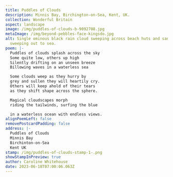 ```yaml
---
title: Puddles of Clouds
description: Minnis Bay, Birchington-on-Sea, Kent, UK.
collection: Wonderful Britain
aspect: landscape
image: /img/puddles-of-clouds-b-9092708.jpg
metaImage: /img/beyond-pebbles-face-kingsdo.jpg
alt: Single ominous black rain cloud sweeping across beach huts and sandy bay,
  sweeping out to sea.
poem: |-
  Puddles of clouds splash across the sky
  Some quite low, others up high
  Silently drifting on an unseen breeze
  Billowing waves in a waterless sea

  Some clouds weep as they hurry by
  grey and sullen they will heartily cry.
  Others will keep ahold of their tears  
  as they shift shape across the sphere.

  Magical cloudscapes morph
  riding the tailwinds, surfing the blue

  in a waterless ocean with endless views.
alignPoemLeft: false
removePostcardPadding: false
address: |-
  Puddles of Clouds
  Minnis Bay
  Birchinton-on-Sea
  Kent UK
stamp: /img/puddles-of-clouds-stamp-1-.png
showStampInPreview: true
author: Caroline Whitehouse
date: 2023-06-18T07:00:06.063Z
---
```


